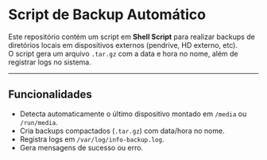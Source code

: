 # Script de Backup Automático

Este repositório contém um script em **Shell Script** para realizar backups de diretórios locais em dispositivos externos (pendrive, HD externo, etc).  
O script gera um arquivo `.tar.gz` com a data e hora no nome, além de registrar logs no sistema.

---

## Funcionalidades

- Detecta automaticamente o último dispositivo montado em `/media` ou `/run/media`.
- Cria backups compactados (`.tar.gz`) com data/hora no nome.
- Registra logs em `/var/log/info-backup.log`.
- Gera mensagens de sucesso ou erro.
